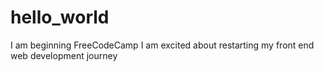 # hello_world
I am beginning FreeCodeCamp
I am excited about restarting my front end web development journey
